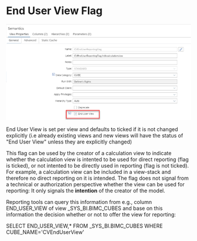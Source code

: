 # End User View Flag

![end user view flag](./screenshots/EndUserView.png)

End User View is set per view and defaults to ticked if it is not changed explicitly (i.e already existing views and new views will have the status of "End User View" unless they are explicitly changed)

This flag can be used by the creator of a calculation view to indicate whether the calculation view is intented to be used for direct reporting (flag is ticked), or not intented to be directly used in reporting (flag is not ticked). For example, a calculation view can be included in a view-stack and therefore no direct reporting on it is intended. The flag does not signal from a technical or authorization perspective whether the view can be used for reporting: It only signals the <b>intention</b> of the creator of the model.

Reporting tools can query this information from e.g., column END_USER_VIEW of view _SYS_BI.BIMC_CUBES and base on this information the decision whether or not to offer the view for reporting:

SELECT END_USER_VIEW,* FROM _SYS_BI.BIMC_CUBES WHERE CUBE_NAME='CVEndUserView'

